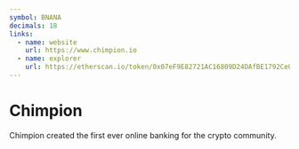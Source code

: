 ```yaml
---
symbol: BNANA
decimals: 18
links:
  - name: website
    url: https://www.chimpion.io
  - name: explorer
    url: https://etherscan.io/token/0x07eF9E82721AC16809D24DAfBE1792Ce01654DB4
---
```


# Chimpion

Chimpion created the first ever online banking for the crypto community.
